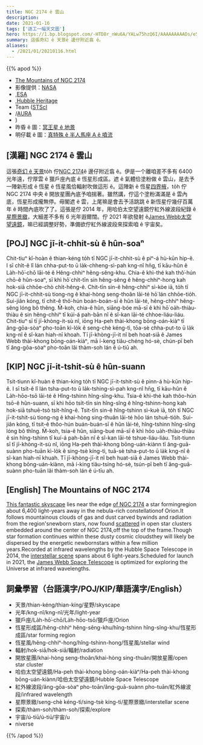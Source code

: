```yaml
---
title: NGC 2174 ê 雲山
description:
date: 2021-01-16
tags: ['逐工一幅天文圖']
hero: https://1.bp.blogspot.com/-HTD8r_nWu6A/YALw75hzQ6I/AAAAAAAAADs/e5tEH3aioeYoIJ_CvpGX7i0UoikQJAnxgCLcBGAsYHQ/s1024/hs-2014-18_n2174rotate1024.jpeg
summary: 這張奇幻 ê 天景ê 邊仔附近翕 ê。
aliases:
  - /2021/01/20210116.html
---
```


{{% apod %}}

- [The Mountains of NGC 2174](https://apod.nasa.gov/apod/ap210116.html)
- 影像提供：[NASA](http://www.nasa.gov/)
- ,[ESA](http://www.spacetelescope.org/)
- ,[Hubble Heritage](http://heritage.stsci.edu/)
- Team ([STScI](http://www.stsci.edu/)
- /[AURA](http://www.aura-astronomy.org/)
- )
- 昨昏 ê 圖：[冥王星 ê 地景](https://apod-taigi.blogspot.com/2021/01/20210115.html)
- 明仔載 ê 圖：[真特殊 ê 半人馬座 A ê 噴流](https://apod-taigi.blogspot.com/2021/01/20210117.html)

## [漢羅] NGC 2174 ê 雲山

這張[奇幻 ê 天景](https://hubblesite.org/contents/media/images/2014/18/3336-Image.html)to̍h 佇[NGC 2174](http://sprite.phys.ncku.edu.tw/astrolab/mirrors/apod/ap061208.html)ê 邊仔附近翕 ê。伊是一个離咱差不多有 6400 光年遠，佇厚雲 ê 獵戶座內底 ê 恆星形成區。遮 ê 氣體佮塗粉做 ê 雲山，是去予一陣新形成 ê 恆星 ê 恆星風佮輻射吹做這形 ê。這陣新 ê 恆星[四界掖](http://arxiv.org/abs/1103.2293)，to̍h 佇 NGC 2174 中央 ê 開放星團內底予咱揣著。雖然講，佇這个塗粉滿滿是 ê 雲內底，恆星形成攏無停。毋閣遮 ê 雲，上尾嘛是會去予活跳跳 ê 新恆星佇幾仔百萬年 ê 時間內底吹了了。這張是佇 2014 年，用哈伯太空望遠鏡佇紅外線波段紀錄 ê[星際景緻](http://hubblesite.org/newscenter/archive/releases/2014/18/fastfacts/)，大細差不多有 6 光年遐爾闊。佇 2021 年欲發射 ê[James Webb太空望遠鏡](https://www.nasa.gov/feature/goddard/2021/21-ways-to-celebrate-the-james-webb-space-telescope-launch-in-2021)，嘛已經調整好勢，準備欲佇紅外線波段來探索咱 ê 宇宙矣。

## [POJ] NGC jī-it-chhit-sù ê hûn-soaⁿ

Chit-tiuⁿ kî-hoàn ê thian-kéng to̍h tī NGC jī-it-chhit-sù ê piⁿ-á hù-kūn hip-ê. I sī chi̍t-ê lî lán chha-put-to ū la̍k-chheng-sì-pah kng-nî hn̄g, tī kāu-hûn ê La̍h-hō͘-chō lāi-té ê Hêng-chhiⁿ hêng-sêng-khu. Chia-ê khì-thé kah thô͘-hún chō-ê hûn-soaⁿ, sī khì hō͘ chi̍t-tīn sin hêng-sêng ê hêng-chhiⁿ-hong kah hok-siā chhōe-chò chi̍t-hêng-ê. Chit-tīn sin-ê hêng-chhiⁿ sì-kòe iā, to̍h tī NGC jī-it-chhit-sù tiong-ng ê khai-hòng seng-thoân lāi-té hō͘ lán chhōe-tio̍h. Sui-jiân kóng, tī chit-ê thô͘-hún boán-boán-sī ê hûn lāi-té, hêng-chhiⁿ hêng-sêng lóng bô thêng. M̄-koh, chia-ê hûn, siāng-bóe mā-sī ê khì hō͘ oa̍h-thiàu-thiàu ê sin hêng-chhiⁿ tī kúi-á pah-bān nî ê sî-kan lāi-té chhoe-liáu-liáu. Chit-tiuⁿ sī tī jī-khòng-it-sù nî, iōng Ha-peh thài-khong bōng-oán-kiàⁿ tī âng-gōa-sòaⁿ pho-toān kì-lo̍k ê seng-chè kéng-tì, tōa-sè chha-put-to ū la̍k kng-nî ê sî-kan hiah-nī khoah. Tī jī-khòng-jī-it nî beh hoat-siā ê  James Webb  thài-khong bōng-oán-kiàⁿ, mā í-keng tiâu-chéng hó-sè, chún-pī beh tī âng-gōa-sòaⁿ pho-toān lâi thàm-soh lán ê ú-tiū ah.

## [KIP] NGC jī-it-tshit-sù ê hûn-suann

Tsit-tiunn kî-huàn ê thian-kíng to̍h tī NGC jī-it-tshit-sù ê pinn-á hù-kūn hip-ê. I sī tsi̍t-ê lî lán tsha-put-to ū la̍k-tshing-sì-pah kng-nî hn̄g, tī kāu-hûn ê La̍h-hōo-tsō lāi-té ê Hîng-tshinn hîng-sîng-khu. Tsia-ê khì-thé kah thôo-hún tsō-ê hûn-suann, sī khì hōo tsi̍t-tīn sin hîng-sîng ê hîng-tshinn-hong kah hok-siā tshuē-tsò tsi̍t-hîng-ê. Tsit-tīn sin-ê hîng-tshinn sì-kuè iā, to̍h tī NGC jī-it-tshit-sù tiong-ng ê khai-hòng sing-thuân lāi-té hōo lán tshuē-tio̍h. Sui-jiân kóng, tī tsit-ê thôo-hún buán-buán-sī ê hûn lāi-té, hîng-tshinn hîng-sîng lóng bô thîng. M̄-koh, tsia-ê hûn, siāng-bué mā-sī ê khì hōo ua̍h-thiàu-thiàu ê sin hîng-tshinn tī kuí-á pah-bān nî ê sî-kan lāi-té tshue-liáu-liáu. Tsit-tiunn sī tī jī-khòng-it-sù nî, iōng Ha-peh thài-khong bōng-uán-kiànn tī âng-guā-suànn pho-tuān kì-lo̍k ê sing-tsè kíng-tì, tuā-sè tsha-put-to ū la̍k kng-nî ê sî-kan hiah-nī khuah. Tī jī-khòng-jī-it nî beh huat-siā ê James Webb thài-khong bōng-uán-kiànn, mā í-king tiâu-tsíng hó-sè, tsún-pī beh tī âng-guā-suànn pho-tuān lâi thàm-soh lán ê ú-tīu ah.

## [English] The Mountains of NGC 2174 

[This fantastic skyscape](https://hubblesite.org/contents/media/images/2014/18/3336-Image.html) lies near the edge [of NGC 2174](https://apod.nasa.gov/apod/ap061208.html) a star formingregion about 6,400 light-years away in the nebula-rich constellationof Orion.It follows mountainous clouds of gas and dust carved bywinds and radiation from the region'snewborn stars, now found [scattered](http://arxiv.org/abs/1103.2293) in open star clusters embedded around the center of NGC 2174,off the top of the frame.Though star formation continues within these dusty cosmic cloudsthey will likely be dispersed by the energetic newbornstars within a few million years.Recorded at infrared wavelengths by the Hubble Space Telescope in 2014, the [interstellar scene](http://hubblesite.org/newscenter/archive/releases/2014/18/fastfacts/) spans about 6 light-years.Scheduled for launch in 2021, the [James Webb Space Telescope](https://www.nasa.gov/feature/goddard/2021/21-ways-to-celebrate-the-james-webb-space-telescope-launch-in-2021) is optimized for exploring the Universe at infrared wavelengths.

## 詞彙學習（台語漢字/POJ/KIP/華語漢字/English）

- 天景/thian-kéng/thian-kíng/星野/skyscape
- 光年/kng-nî/kng-nî/光年/light-year
- 獵戶座/La̍h-hō͘-chō/La̍h-hōo-tsō/獵戶座/Orion
- 恆星形成區/hêng-chhiⁿ hêng-sêng-khu/hîng-tshinn hîng-sîng-khu/恆星形成區/star forming region
- 恆星風/hêng-chhiⁿ-hong/hîng-tshinn-hong/恆星風/stellar wind
- 輻射/hok-siā/hok-siā/輻射/radiation
- 開放星團/khai-hòng seng-thoân/khai-hòng sing-thuân/開放星團/open star cluster
- 哈伯太空望遠鏡/Ha-peh thài-khong bōng-oán-kiàⁿ/Ha-peh thài-khong bōng-uán-kiànn/哈伯太空望遠鏡/Hubble Space Telescope
- 紅外線波段/âng-gōa-sòaⁿ pho-toān/âng-guā-suànn pho-tuān/紅外線波段/infrared wavelength
- 星際景緻/seng-chè kéng-tì/sing-tsè kíng-tì/星際景緻/interstellar scene
- 探索/thàm-soh/thàm-soh/探索/explore
- 宇宙/ú-tiū/ú-tiū/宇宙/u
- niverse

{{% /apod %}}
